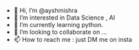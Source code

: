 - 👋 Hi, I’m @ayshmishra
- 👀 I’m interested in Data Science , AI
- 🌱 I’m currently learning python.
- 💞️ I’m looking to collaborate on ...
- 📫 How to reach me : just DM me on insta

<!---
ayshmishra/ayshmishra is a ✨ special ✨ repository because its `README.md` (this file) appears on your GitHub profile.
You can click the Preview link to take a look at your changes.
--->
